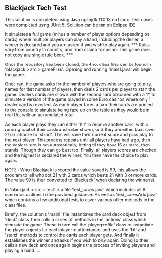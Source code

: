 ## Blackjack Tech Test

This solution is completed using Java openjdk 11.0.13 on Linux. Test cases were completed using JUnit 5.
Solution can be ran on Eclipse IDE

It simulates a full game (minus a number of player options depending on cards) where multiple players
can play a hand, including the dealer, a winner is declared and you are asked if you wish to play again.
*** Rules vary from country to country, and from casino to casino. This game does not copy any single rule book. ***

Once the repository has been cloned, the 4no. class files can be found in 'blackjack > src > gameFiles'.
Opening and running 'main1.java' will begin the game.

Once ran, the game asks for the number of players who are going to play, names for that number of players,
then deals 2 cards per player to start the game. Dealers cards are shown with the second card obscured with a '?' 
to simulate a version of the game played in some Euro casinos where only 1 dealer card is revealed. 
As each player takes a turn their cards are printed to the console to simulate being face up on the table
as they would be in real life, with an accumulated total.

As each player plays they can either 'hit' to receive another card, with a running total of their cards and value shown,
until they are either bust (over 21) or choose to 'stand'. This will save their current score and pass play to the
next player. This process repeats until all players have had a go, then the dealers turn is run automatically,
hitting til they have 15 or more, then stands. Though they can go bust too. Finally, all players scores are checked
and the highest is declared the winner. You then have the choice to play again.

NOTE : When Blackjack is scored the value saved is 99, this allows the program to tell who got 21 with 2 cards
which beats 21 with 3 or more cards. The value 99 is then converted to 'Blackjack' when declaring the winner(s).


In 'blackjack > src > test' is a file 'test_cases.java' which includes all 8 scenarios outlines in the
provided guidance. As well as 'test_casesAdd.java' which contains a few additional tests to cover various
other methods in the class files.


Briefly, the solution's 'main1' file instantiates the card deck object from 'deck' class, then calls a series of 
methods in the 'actions' class which simulate the game. These in turn call the 'playerprofile' class to instantiate
the player objects for each player in attendance, and uses the 'hit' and 'stand' methods to control the cards each
player gets. And finally it establishes the winner and asks if you wish to play again. Doing so then calls a new
deck and once again begins the process of inviting players and playing a hand......
